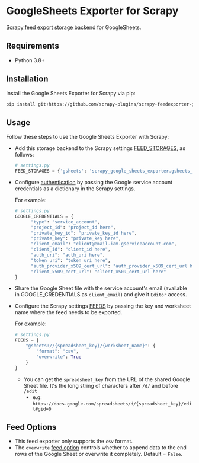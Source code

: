 # GoogleSheets Exporter for Scrapy
[Scrapy feed export storage backend](https://doc.scrapy.org/en/latest/topics/feed-exports.html#storage-backends) for GoogleSheets.

## Requirements
-  Python 3.8+

## Installation
Install the Google Sheets Exporter for Scrapy via pip:

```bash
pip install git+https://github.com/scrapy-plugins/scrapy-feedexporter-google-sheets
```

## Usage

Follow these steps to use the Google Sheets Exporter with Scrapy:

* Add this storage backend to the Scrapy settings [FEED_STORAGES](https://docs.scrapy.org/en/latest/topics/feed-exports.html#std-setting-FEED_STORAGES), as follows:

  ```python
  # settings.py
  FEED_STORAGES = {'gsheets': 'scrapy_google_sheets_exporter.gsheets_exporter.GoogleSheetsFeedStorage'}
  ```

* Configure [authentication](https://developers.google.com/identity/protocols/oauth2/service-account) by passing the Google service account credentials as a dictionary in the Scrapy settings.
  
  For example:
  ```python
  # settings.py
  GOOGLE_CREDENTIALS = { 
        "type": "service_account", 
        "project_id": "project_id here", 
        "private_key_id": "private_key_id here", 
        "private_key": "private_key here", 
        "client_email": "client@email.iam.gserviceaccount.com", 
        "client_id": "client_id here", 
        "auth_uri": "auth_uri here", 
        "token_uri": "token_uri here", 
        "auth_provider_x509_cert_url": "auth_provider_x509_cert_url here", 
        "client_x509_cert_url": "client_x509_cert_url here" 
  }
    ```
* Share the Google Sheet file with the service account's email (available in GOOGLE_CREDENTIALS as `client_email`) and give it `Editor` access.

* Configure the Scrapy settings [FEEDS](https://docs.scrapy.org/en/latest/topics/feed-exports.html#feeds) by passing the key and worksheet name where the feed needs to be exported.
  
    For example:
    ```python
    # settings.py
    FEEDS = {
        "gsheets://{spreadsheet_key}/{worksheet_name}": {
            "format": "csv",
            "overwrite": True
        }
    }
    ```
  - You can get the `spreadsheet_key` from the URL of the shared Google Sheet file. It's the long string of characters after `/d/` and before `/edit`
    - e.g: `https://docs.google.com/spreadsheets/d/{spreadsheet_key}/edit#gid=0`
    
## Feed Options
- This feed exporter only supports the `csv` format. 
- The `overwrite` [feed option](https://docs.scrapy.org/en/latest/topics/feed-exports.html#feed-options) controls whether to append data to the end rows of the Google Sheet or overwrite it completely. Default = `False`.

